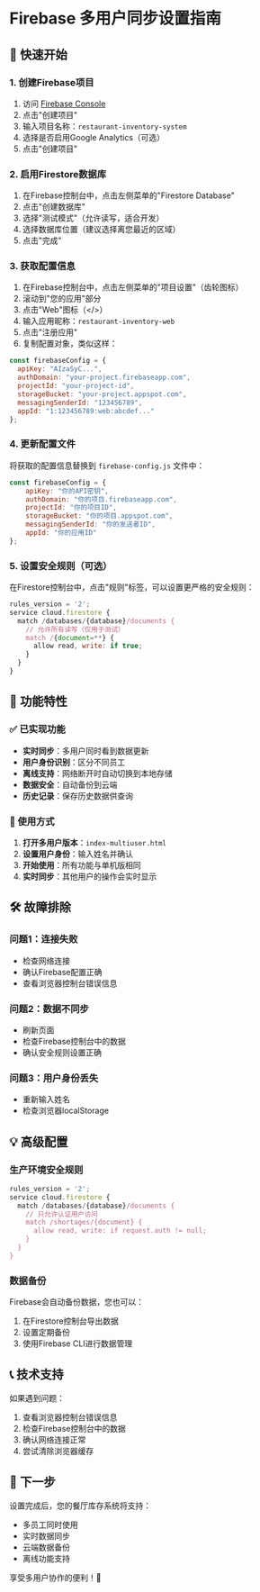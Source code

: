 # Firebase 多用户同步设置指南

## 🚀 快速开始

### 1. 创建Firebase项目

1. 访问 [Firebase Console](https://console.firebase.google.com/)
2. 点击"创建项目"
3. 输入项目名称：`restaurant-inventory-system`
4. 选择是否启用Google Analytics（可选）
5. 点击"创建项目"

### 2. 启用Firestore数据库

1. 在Firebase控制台中，点击左侧菜单的"Firestore Database"
2. 点击"创建数据库"
3. 选择"测试模式"（允许读写，适合开发）
4. 选择数据库位置（建议选择离您最近的区域）
5. 点击"完成"

### 3. 获取配置信息

1. 在Firebase控制台中，点击左侧菜单的"项目设置"（齿轮图标）
2. 滚动到"您的应用"部分
3. 点击"Web"图标（</>）
4. 输入应用昵称：`restaurant-inventory-web`
5. 点击"注册应用"
6. 复制配置对象，类似这样：

```javascript
const firebaseConfig = {
  apiKey: "AIzaSyC...",
  authDomain: "your-project.firebaseapp.com",
  projectId: "your-project-id",
  storageBucket: "your-project.appspot.com",
  messagingSenderId: "123456789",
  appId: "1:123456789:web:abcdef..."
};
```

### 4. 更新配置文件

将获取的配置信息替换到 `firebase-config.js` 文件中：

```javascript
const firebaseConfig = {
    apiKey: "你的API密钥",
    authDomain: "你的项目.firebaseapp.com",
    projectId: "你的项目ID",
    storageBucket: "你的项目.appspot.com",
    messagingSenderId: "你的发送者ID",
    appId: "你的应用ID"
};
```

### 5. 设置安全规则（可选）

在Firestore控制台中，点击"规则"标签，可以设置更严格的安全规则：

```javascript
rules_version = '2';
service cloud.firestore {
  match /databases/{database}/documents {
    // 允许所有读写（仅用于测试）
    match /{document=**} {
      allow read, write: if true;
    }
  }
}
```

## 🔧 功能特性

### ✅ 已实现功能

- **实时同步**：多用户同时看到数据更新
- **用户身份识别**：区分不同员工
- **离线支持**：网络断开时自动切换到本地存储
- **数据安全**：自动备份到云端
- **历史记录**：保存历史数据供查询

### 📱 使用方式

1. **打开多用户版本**：`index-multiuser.html`
2. **设置用户身份**：输入姓名并确认
3. **开始使用**：所有功能与单机版相同
4. **实时同步**：其他用户的操作会实时显示

## 🛠️ 故障排除

### 问题1：连接失败
- 检查网络连接
- 确认Firebase配置正确
- 查看浏览器控制台错误信息

### 问题2：数据不同步
- 刷新页面
- 检查Firebase控制台中的数据
- 确认安全规则设置正确

### 问题3：用户身份丢失
- 重新输入姓名
- 检查浏览器localStorage

## 💡 高级配置

### 生产环境安全规则

```javascript
rules_version = '2';
service cloud.firestore {
  match /databases/{database}/documents {
    // 只允许认证用户访问
    match /shortages/{document} {
      allow read, write: if request.auth != null;
    }
  }
}
```

### 数据备份

Firebase会自动备份数据，您也可以：
1. 在Firestore控制台导出数据
2. 设置定期备份
3. 使用Firebase CLI进行数据管理

## 📞 技术支持

如果遇到问题：
1. 查看浏览器控制台错误信息
2. 检查Firebase控制台中的数据
3. 确认网络连接正常
4. 尝试清除浏览器缓存

## 🎯 下一步

设置完成后，您的餐厅库存系统将支持：
- 多员工同时使用
- 实时数据同步
- 云端数据备份
- 离线功能支持

享受多用户协作的便利！🎉
